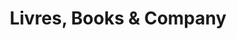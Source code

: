---
title: "Livres, Books & Company"
url: /montcuq-en-quercy-blanc/livres-books-et-company/
shop: livres
---